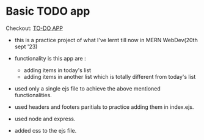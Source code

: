 # Basic TODO app

Checkout: <a href="https://todo-02bg.onrender.com/">TO-DO APP</a>

- this is a practice project of what I've lernt till now in MERN WebDev(20th sept '23)

- functionality is this app are : 
    - adding items in today's list
    - adding items in another list which is totally different from today's list

- used only a single ejs file to achieve the above mentioned functionalities.

- used headers and footers paritials to practice adding them in index.ejs.

- used node and express.

- added css to the ejs file.